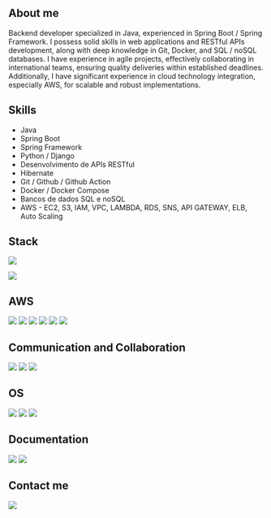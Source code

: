 ## About me

Backend developer specialized in Java, experienced in Spring Boot / Spring Framework. I possess solid skills in web applications and RESTful APIs development, along with deep knowledge in Git, Docker, and SQL / noSQL databases. I have experience in agile projects, effectively collaborating in international teams, ensuring quality deliveries within established deadlines. Additionally, I have significant experience in cloud technology integration, especially AWS, for scalable and robust implementations.

## Skills

- Java
- Spring Boot
- Spring Framework
- Python / Django
- Desenvolvimento de APIs RESTful
- Hibernate
- Git / Github / Github Action
- Docker / Docker Compose
- Bancos de dados SQL e noSQL
- AWS - EC2, S3, IAM, VPC, LAMBDA, RDS, SNS, API GATEWAY, ELB, Auto Scaling

## Stack
<p>
  <a href="https://skillicons.dev">
    <img src="https://skillicons.dev/icons?i=java,spring,hibernate,mysql,postgres,docker,rabbitmq,python,django,mongodb" />
  </a>
</p>
<p>
  <a href="https://skillicons.dev">
    <img src="https://skillicons.dev/icons?i=aws,git,github,githubactions" />
  </a>
</p>

## AWS
<p>
  <img src="https://img.shields.io/badge/Amazon%20EC2-FF9900.svg?style=for-the-badge&logo=Amazon-EC2&logoColor=white" />
  <img src="https://img.shields.io/badge/AWS%20Lambda-FF9900.svg?style=for-the-badge&logo=AWS-Lambda&logoColor=white" />
  <img src="https://img.shields.io/badge/Amazon%20S3-569A31.svg?style=for-the-badge&logo=Amazon-S3&logoColor=white" />
  <img src="https://img.shields.io/badge/Amazon%20API%20Gateway-FF4F8B.svg?style=for-the-badge&logo=Amazon-API-Gateway&logoColor=white" />
  <img src="https://img.shields.io/badge/Amazon%20Identity%20Access%20Management-DD344C.svg?style=for-the-badge&logo=Amazon-Identity-Access-Management&logoColor=white" />
  <img src="https://img.shields.io/badge/AWS%20Elastic%20Load%20Balancing-8C4FFF.svg?style=for-the-badge&logo=AWS-Elastic-Load-Balancing&logoColor=white" />
</p>

## Communication and Collaboration
<p>
  <img src="https://img.shields.io/badge/Jira-0052CC.svg?style=for-the-badge&logo=Jira&logoColor=white" />  
  <img src="https://img.shields.io/badge/Slack-4A154B.svg?style=for-the-badge&logo=Slack&logoColor=white" />
  <img src="https://img.shields.io/badge/Discord-5865F2.svg?style=for-the-badge&logo=Discord&logoColor=white" />
</p>


## OS
<p>
  <img src="https://img.shields.io/badge/Linux-FCC624.svg?style=for-the-badge&logo=Linux&logoColor=black" />
  <img src="https://img.shields.io/badge/macOS-000000.svg?style=for-the-badge&logo=macOS&logoColor=white" />
  <img src="https://img.shields.io/badge/Windows-0078D4.svg?style=for-the-badge&logo=Windows&logoColor=white" />
</p>

## Documentation
<p>
  <img src="https://img.shields.io/badge/Confluence-172B4D.svg?style=for-the-badge&logo=Confluence&logoColor=white" />
  <img src="https://img.shields.io/badge/Markdown-000000.svg?style=for-the-badge&logo=Markdown&logoColor=white" />
</p>

## Contact me

<p>
  <p>
    <a href="https://www.linkedin.com/in/francisco-souza-lima/">
      <img src="https://skillicons.dev/icons?i=linkedin" />
    </a>
  </p>
</p>
